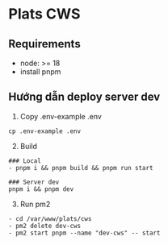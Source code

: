 # Plats CWS

## Requirements
- node: >= 18
- install pnpm

## Hướng dẫn deploy server dev

1. Copy .env-example .env

```
cp .env-example .env
```

2. Build

```
### Local
- pnpm i && pnpm build && pnpm run start

### Server dev
pnpm i && pnpm dev

```

3. Run pm2

```
- cd /var/www/plats/cws
- pm2 delete dev-cws
- pm2 start pnpm --name "dev-cws" -- start
```